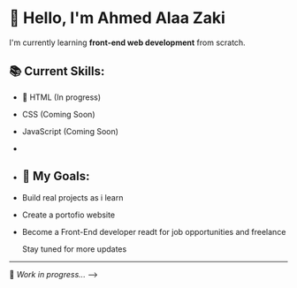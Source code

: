 # 👋 Hello, I'm Ahmed Alaa Zaki

I'm currently learning **front-end web development** from scratch.

## 📚 Current Skills:
- 🌱 HTML (In progress)
- CSS (Coming Soon)
- JavaScript (Coming Soon)
- 
- ## 🎯 My Goals:
- Build real projects as i learn
- Create a portofio website
- Become a Front-End developer readt for job opportunities and freelance

  Stay tuned for more updates
---
🚀 *Work in progress...*
-->
